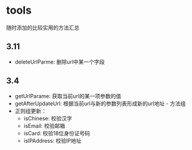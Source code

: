 # tools
随时添加的比较实用的方法汇总

## 3.11
 - deleteUrlParme: 删除url中某一个字段

## 3.4
 - getUrlParame: 获取当前url的某一项参数的值
 - getAfterUpdateUrl: 根据当前url与新的参数列表形成新的url地址 - 方法组
 - 正则组更新：
     - isChinese: 校验汉字
     - isEmail: 校验邮箱
     - isCard: 校验18位身份证号码
     - isIPAddress: 校验IP地址